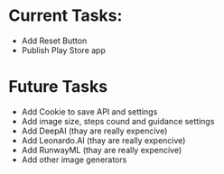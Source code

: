 # Current Tasks:
* Add Reset Button
* Publish Play Store app


# Future Tasks
* Add Cookie to save API and settings
* Add image size, steps cound and guidance settings
* Add DeepAI (thay are really expencive)
* Add Leonardo.AI (thay are really expencive)
* Add RunwayML (thay are really expencive)
* Add other image generators